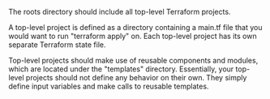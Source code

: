 <!-- Copyright Amazon.com, Inc. or its affiliates. All Rights Reserved. -->
<!-- SPDX-License-Identifier: MIT-0 -->

The roots directory should include all top-level Terraform projects.

A top-level project is defined as a directory containing a main.tf file
that you would want to run "terraform apply" on. Each top-level project
has its own separate Terraform state file.

Top-level projects should make use of reusable components and modules,
which are located under the "templates" directory. Essentially, your
top-level projects should not define any behavior on their own. They simply 
define input variables and make calls to reusable templates.